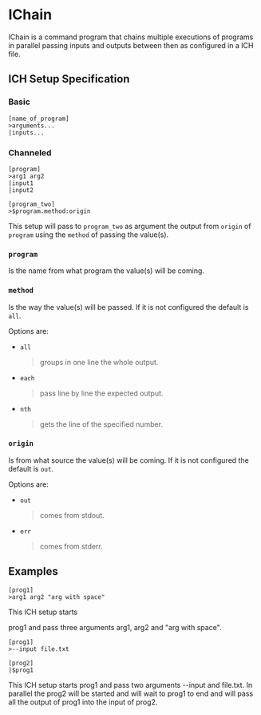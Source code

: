 # IChain

IChain is a command program that chains multiple executions of programs in parallel passing inputs and outputs between then as configured in a ICH file.

## ICH Setup Specification

### Basic

```ich
[name_of_program]
>arguments...
|inputs...
```

### Channeled

```ich
[program]
>arg1 arg2
|input1
|input2

[program_two]
>$program.method:origin
```

This setup will pass to `program_two` as argument the output from `origin` of `program` using the `method` of passing the value(s).

### `program`

Is the name from what program the value(s) will be coming.

### `method`

Is the way the value(s) will be passed. If it is not configured the default is `all`.

Options are:

- `all`
  > groups in one line the whole output.
- `each`
  > pass line by line the expected output.
- `nth`
  > gets the line of the specified number.

### `origin`

Is from what source the value(s) will be coming. If it is not configured the default is `out`.

Options are:

- `out`
  > comes from stdout.
- `err`
  > comes from stderr.

## Examples

```ich
[prog1]
>arg1 arg2 "arg with space"
```

This ICH setup starts

prog1 and pass three arguments arg1, arg2 and "arg with space".

```ich
[prog1]
>--input file.txt

[prog2]
|$prog1
```

This ICH setup starts prog1 and pass two arguments --input and file.txt. In parallel the prog2 will be started and will wait to prog1 to end and will pass all the output of prog1 into the input of prog2.

